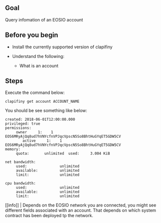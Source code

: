 ## Goal

Query infomation of an EOSIO account

## Before you begin

* Install the currently supported version of clapifiny

* Understand the following:
  * What is an account

## Steps

Execute the command below:

```shell
clapifiny get account ACCOUNT_NAME
```

You should be see something like below:

```shell
created: 2018-06-01T12:00:00.000
privileged: true
permissions:
     owner     1:    1 EOS6MRyAjQq8ud7hVNYcfnVPJqcVpscN5So8BhtHuGYqET5GDW5CV
        active     1:    1 EOS6MRyAjQq8ud7hVNYcfnVPJqcVpscN5So8BhtHuGYqET5GDW5CV
memory:
     quota:       unlimited  used:     3.004 KiB

net bandwidth:
     used:               unlimited
     available:          unlimited
     limit:              unlimited

cpu bandwidth:
     used:               unlimited
     available:          unlimited
     limit:              unlimited
```

[[info]]
| Depends on the EOSIO network you are connected, you might see different fields associated with an account. That depends on which system contract has been deployed tp the network.